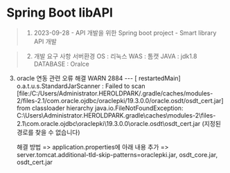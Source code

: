 # Spring Boot libAPI

> 1. 2023-09-28
	- API 개발을 위한 Spring boot project
	- Smart library API 개발

> 2. 개발 요구 사항
	서버환경
	OS : 리눅스
	WAS : 톰캣 
	JAVA : jdk1.8
	DATABASE : Oralce

3. oracle 연동 관련 오류 해결
	WARN 2884 --- [ restartedMain] o.a.t.u.s.StandardJarScanner : 
	Failed to scan [file:/C:/Users/Administrator.HEROLDPARK/.gradle/caches/modules-2/files-2.1/com.oracle.ojdbc/oraclepki/19.3.0.0/oracle.osdt/osdt_cert.jar] from classloader hierarchy
java.io.FileNotFoundException: C:\Users\Administrator.HEROLDPARK\.gradle\caches\modules-2\files-2.1\com.oracle.ojdbc\oraclepki\19.3.0.0\oracle.osdt\osdt_cert.jar (지정된 경로를 찾을 수 없습니다)

	해결 방법 => application.properties에 아래 내용 추가
	=> server.tomcat.additional-tld-skip-patterns=oraclepki.jar, osdt_core.jar, osdt_cert.jar
